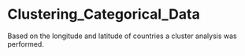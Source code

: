 # Clustering_Categorical_Data

Based on the longitude and latitude of countries a cluster analysis was performed. 
